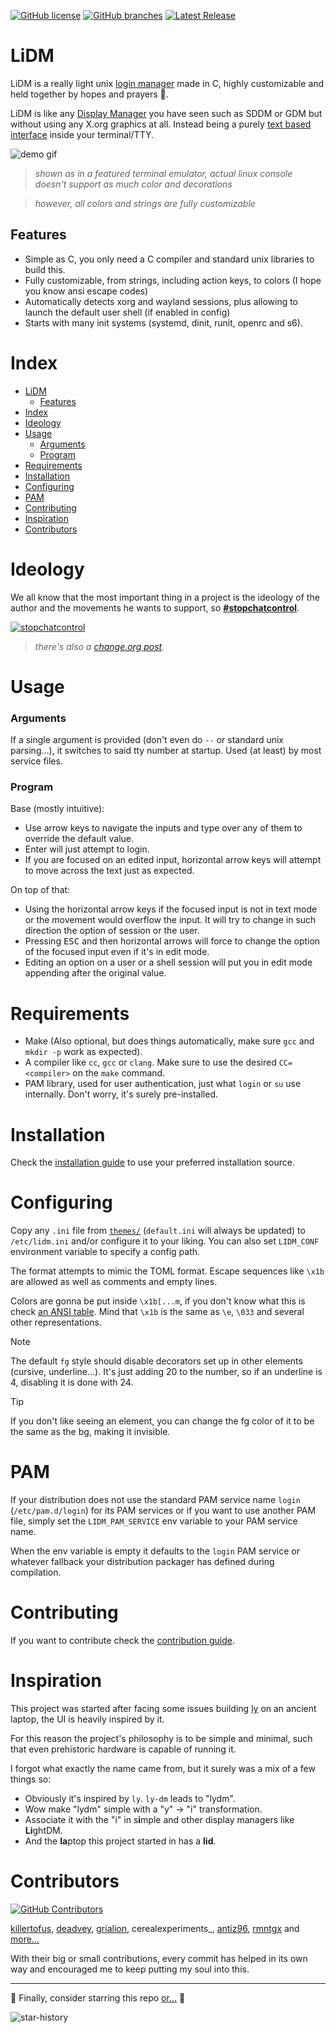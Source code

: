 [![GitHub license](https://badgen.net/github/license/javalsai/lidm)](https://github.com/javalsai/lidm/blob/master/LICENSE)
[![GitHub branches](https://badgen.net/github/branches/javalsai/lidm)](https://github.com/javalsai/lidm)
[![Latest Release](https://badgen.net/github/release/javalsai/lidm)](https://github.com/javalsai/lidm/releases)

# LiDM

LiDM is a really light unix [login manager](https://en.wikipedia.org/wiki/Login_manager) made in C, highly customizable and held together by hopes and prayers 🙏.

LiDM is like any [Display Manager](https://en.wikipedia.org/wiki/X_display_manager) you have seen such as SDDM or GDM but without using any X.org graphics at all. Instead being a purely [text based interface](https://en.wikipedia.org/wiki/Text-based_user_interface) inside your terminal/TTY.

![demo gif](assets/media/lidm.gif)

> _shown as in a featured terminal emulator, actual linux console doesn't support as much color and decorations_

> _however, all colors and strings are fully customizable_

## Features

- Simple as C, you only need a C compiler and standard unix libraries to build this.
- Fully customizable, from strings, including action keys, to colors (I hope you know ansi escape codes)
- Automatically detects xorg and wayland sessions, plus allowing to launch the default user shell (if enabled in config)
- Starts with many init systems (systemd, dinit, runit, openrc and s6).

# Index

- [LiDM](#lidm)
  - [Features](#features)
- [Index](#index)
- [Ideology](#ideology)
- [Usage](#usage)
  - [Arguments](#arguments)
  - [Program](#program)
- [Requirements](#requirements)
- [Installation](#installation)
- [Configuring](#configuring)
- [PAM](#pam)
- [Contributing](#contributing)
- [Inspiration](#inspiration)
- [Contributors](#contributors)

# Ideology

We all know that the most important thing in a project is the ideology of the author and the movements he wants to support, so [**#stopchatcontrol**](https://stopchatcontrol.eu).

[ ![stopchatcontrol](https://stopchatcontrol.eu/wp-content/uploads/2023/09/1-1-1024x1024.png) ](https://stopchatcontrol.eu)

> _there's also a [change.org post](https://www.change.org/p/stoppt-die-chatkontrolle-grundrechte-gelten-auch-im-netz)._

# Usage

### Arguments

If a single argument is provided (don't even do `--` or standard unix parsing...), it switches to said tty number at startup. Used (at least) by most service files.

### Program

Base (mostly intuitive):

- Use arrow keys to navigate the inputs and type over any of them to override the default value.
- Enter will just attempt to login.
- If you are focused on an edited input, horizontal arrow keys will attempt to move across the text just as expected.

On top of that:

- Using the horizontal arrow keys if the focused input is not in text mode or the movement would overflow the input. It will try to change in such direction the option of session or the user.
- Pressing <kbd>ESC</kbd> and then horizontal arrows will force to change the option of the focused input even if it's in edit mode.
- Editing an option on a user or a shell session will put you in edit mode appending after the original value.

# Requirements

- Make (Also optional, but does things automatically, make sure `gcc` and `mkdir -p` work as expected).
- A compiler like `cc`, `gcc` or `clang`. Make sure to use the desired `CC=<compiler>` on the `make` command.
- PAM library, used for user authentication, just what `login` or `su` use internally. Don't worry, it's surely pre-installed.

# Installation

Check the [installation guide](INSTALL.md) to use your preferred installation source.

# Configuring

Copy any `.ini` file from [`themes/`](./themes/) (`default.ini` will always be updated) to `/etc/lidm.ini` and/or configure it to your liking. You can also set `LIDM_CONF` environment variable to specify a config path.

The format attempts to mimic the TOML format. Escape sequences like `\x1b` are allowed as well as comments and empty lines.

Colors are gonna be put inside `\x1b[...m`, if you don't know what this is check [an ANSI table](https://gist.github.com/JBlond/2fea43a3049b38287e5e9cefc87b2124). Mind that `\x1b` is the same as `\e`, `\033` and several other representations.

> [!NOTE]
> The default `fg` style should disable decorators set up in other elements (cursive, underline...). It's just adding 20 to the number, so if an underline is 4, disabling it is done with 24.

> [!TIP]
> If you don't like seeing an element, you can change the fg color of it to be the same as the bg, making it invisible.

# PAM

If your distribution does not use the standard PAM service name `login` (`/etc/pam.d/login`) for its PAM services or if you want to use another PAM file, simply set the `LIDM_PAM_SERVICE` env variable to your PAM service name.

When the env variable is empty it defaults to the `login` PAM service or whatever fallback your distribution packager has defined during compilation.

# Contributing

If you want to contribute check the [contribution guide](docs/CONTRIBUTING.md).

# Inspiration

This project was started after facing some issues building [ly](https://github.com/fairyglade/ly) on an ancient laptop, the UI is heavily inspired by it.

For this reason the project's philosophy is to be simple and minimal, such that even prehistoric hardware is capable of running it.

I forgot what exactly the name came from, but it surely was a mix of a few things so:

- Obviously it's inspired by `ly`. `ly-dm` leads to "lydm".
- Wow make "lydm" simple with a "y" → "i" transformation.
- Associate it with the "i" in s**i**mple and other display managers like **Li**ghtDM.
- And the **la**ptop this project started in has a **lid**.

# Contributors

[![GitHub Contributors](https://contrib.rocks/image?repo=javalsai/lidm&max=20)](https://github.com/javalsai/lidm/graphs/contributors)

[killertofus](https://github.com/killertofus), [deadvey](https://github.com/deadvey), [grialion](https://github.com/grialion/), cerealexperiments\_, [antiz96](https://github.com/Antiz96), [rmntgx](https://github.com/rmntgx) and [more...](https://github.com/javalsai/lidm/graphs/contributors)

With their big or small contributions, every commit has helped in its own way and encouraged me to keep putting my soul into this.

---

🌟 Finally, consider starring this repo [or...](https://www.reddit.com/r/github/comments/1l2mchg/is_this_allowed) 🔪

![star-history](https://api.star-history.com/svg?repos=javalsai/lidm&type=Date)
